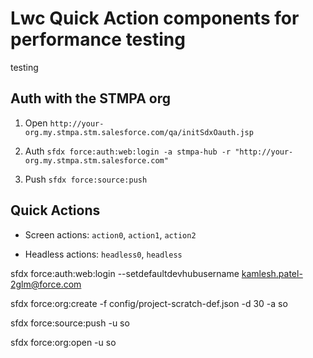 # Lwc Quick Action components for performance testing
testing
## Auth with the STMPA org

1. Open `http://your-org.my.stmpa.stm.salesforce.com/qa/initSdxOauth.jsp`

2. Auth `sfdx force:auth:web:login -a stmpa-hub -r "http://your-org.my.stmpa.stm.salesforce.com"`

3. Push `sfdx force:source:push`

## Quick Actions

- Screen actions: `action0`, `action1`, `action2`

- Headless actions: `headless0`, `headless`


sfdx force:auth:web:login --setdefaultdevhubusername 
kamlesh.patel-2glm@force.com

sfdx force:org:create -f config/project-scratch-def.json -d 30 -a so

sfdx force:source:push -u so

sfdx force:org:open  -u so


